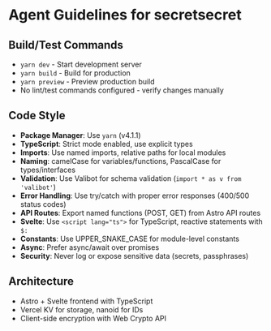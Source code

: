 # Agent Guidelines for secretsecret

## Build/Test Commands
- `yarn dev` - Start development server
- `yarn build` - Build for production
- `yarn preview` - Preview production build
- No lint/test commands configured - verify changes manually

## Code Style
- **Package Manager**: Use `yarn` (v4.1.1)
- **TypeScript**: Strict mode enabled, use explicit types
- **Imports**: Use named imports, relative paths for local modules
- **Naming**: camelCase for variables/functions, PascalCase for types/interfaces
- **Validation**: Use Valibot for schema validation (`import * as v from 'valibot'`)
- **Error Handling**: Use try/catch with proper error responses (400/500 status codes)
- **API Routes**: Export named functions (POST, GET) from Astro API routes
- **Svelte**: Use `<script lang="ts">` for TypeScript, reactive statements with `$:`
- **Constants**: Use UPPER_SNAKE_CASE for module-level constants
- **Async**: Prefer async/await over promises
- **Security**: Never log or expose sensitive data (secrets, passphrases)

## Architecture
- Astro + Svelte frontend with TypeScript
- Vercel KV for storage, nanoid for IDs
- Client-side encryption with Web Crypto API